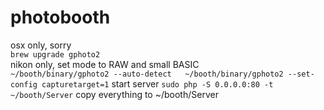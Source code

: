 # photobooth

osx only, sorry  
`brew upgrade gphoto2`  
nikon only, set mode to RAW and small BASIC  
`~/booth/binary/gphoto2 --auto-detect  
~/booth/binary/gphoto2 --set-config capturetarget=1`
start server
`sudo php -S 0.0.0.0:80 -t ~/booth/Server`
copy everything to ~/booth/Server  

